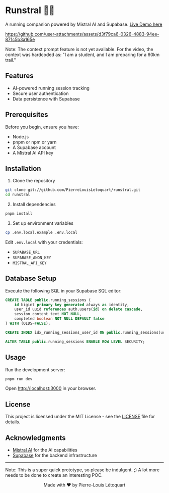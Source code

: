 # Runstral 🏃‍♂️

A running companion powered by Mistral AI and Supabase. [Live Demo here](https://runstral.letoquart.com)

https://github.com/user-attachments/assets/d3f79ca6-0326-4883-94ee-871c5b3a165e

Note: The context prompt feature is not yet available. For the video, the context was hardcoded as: "I am a student, and I am preparing for a 60km trail."

## Features

- AI-powered running session tracking
- Secure user authentication
- Data persistence with Supabase

## Prerequisites

Before you begin, ensure you have:
- Node.js
- pnpm or npm or yarn
- A Supabase account
- A Mistral AI API key

## Installation

1. Clone the repository
```bash
git clone git://github.com/PierreLouisLetoquart/runstral.git
cd runstral
```

2. Install dependencies
```bash
pnpm install
```

3. Set up environment variables
```bash
cp .env.local.example .env.local
```

Edit `.env.local` with your credentials:
- `SUPABASE_URL`
- `SUPABASE_ANON_KEY`
- `MISTRAL_API_KEY`

## Database Setup

Execute the following SQL in your Supabase SQL editor:

```sql
CREATE TABLE public.running_sessions (
    id bigint primary key generated always as identity,
    user_id uuid references auth.users(id) on delete cascade,
    session_content text NOT NULL,
    completed boolean NOT NULL DEFAULT false
) WITH (OIDS=FALSE);

CREATE INDEX idx_running_sessions_user_id ON public.running_sessions(user_id);

ALTER TABLE public.running_sessions ENABLE ROW LEVEL SECURITY;
```

## Usage

Run the development server:

```bash
pnpm run dev
```

Open [http://localhost:3000](http://localhost:3000) in your browser.

## License

This project is licensed under the MIT License - see the [LICENSE](LICENSE) file for details.

## Acknowledgments

- [Mistral AI](https://mistral.ai) for the AI capabilities
- [Supabase](https://supabase.io) for the backend infrastructure

---

Note: This is a super quick prototype, so please be indulgent. ;) A lot more needs to be done to create an interesting POC.

<p align="center">
  Made with ❤️ by Pierre-Louis Létoquart
</p>

